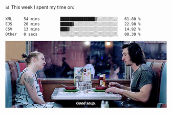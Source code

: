 📊 This week I spent my time on:
<!--START_SECTION:waka-->

```text
XML     54 mins         ███████████████▒░░░░░░░░░   61.80 %
EJS     20 mins         █████▓░░░░░░░░░░░░░░░░░░░   22.98 %
CSV     13 mins         ███▓░░░░░░░░░░░░░░░░░░░░░   14.92 %
Other   0 secs          ░░░░░░░░░░░░░░░░░░░░░░░░░   00.30 %
```

<!--END_SECTION:waka-->


![](goodSoup.gif)
